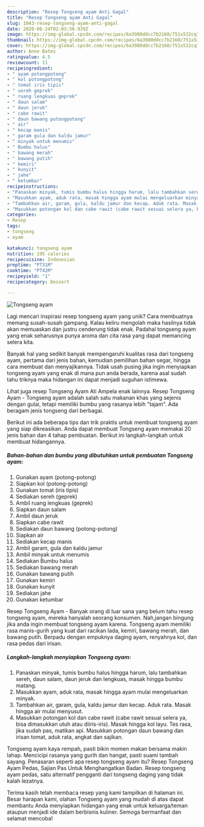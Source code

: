 ```yaml
---
description: "Resep Tongseng ayam Anti Gagal"
title: "Resep Tongseng ayam Anti Gagal"
slug: 1043-resep-tongseng-ayam-anti-gagal
date: 2020-06-24T02:03:56.939Z
image: https://img-global.cpcdn.com/recipes/6a3980ddcc7b2160/751x532cq70/tongseng-ayam-foto-resep-utama.jpg
thumbnail: https://img-global.cpcdn.com/recipes/6a3980ddcc7b2160/751x532cq70/tongseng-ayam-foto-resep-utama.jpg
cover: https://img-global.cpcdn.com/recipes/6a3980ddcc7b2160/751x532cq70/tongseng-ayam-foto-resep-utama.jpg
author: Anne Bates
ratingvalue: 4.5
reviewcount: 11
recipeingredient:
- " ayam potongpotong"
- " kol potongpotong"
- " tomat iris tipis"
- " sereh geprek"
- " ruang lengkuas geprek"
- " daun salam"
- " daun jeruk"
- " cabe rawit"
- " daun bawang potongpotong"
- " air"
- " kecap manis"
- " garam gula dan kaldu jamur"
- " minyak untuk menumis"
- " Bumbu halus"
- " bawang merah"
- " bawang putih"
- " kemiri"
- " kunyit"
- " jahe"
- " ketumbar"
recipeinstructions:
- "Panaskan minyak, tumis bumbu halus hingga harum, lalu tambahkan sereh, daun salam, daun jeruk dan lengkuas, masak hingga bumbu matang."
- "Masukkan ayam, aduk rata, masak hingga ayam mulai mengeluarkan minyak."
- "Tambahkan air, garam, gula, kaldu jamur dan kecap. Aduk rata. Masak hingga air mulai menyusut."
- "Masukkan potongan kol dan cabe rawit (cabe rawit sesuai selera ya, bisa dimasukkan utuh atau diiris-iris). Masak hingga kol layu. Tes rasa, jika sudah pas, matikan api. Masukkan potongan daun bawang dan irisan tomat, aduk rata, angkat dan sajikan."
categories:
- Resep
tags:
- tongseng
- ayam

katakunci: tongseng ayam 
nutrition: 195 calories
recipecuisine: Indonesian
preptime: "PT31M"
cooktime: "PT42M"
recipeyield: "1"
recipecategory: Dessert

---
```



![Tongseng ayam](https://img-global.cpcdn.com/recipes/6a3980ddcc7b2160/751x532cq70/tongseng-ayam-foto-resep-utama.jpg)

Lagi mencari inspirasi resep tongseng ayam yang unik? Cara membuatnya memang susah-susah gampang. Kalau keliru mengolah maka hasilnya tidak akan memuaskan dan justru cenderung tidak enak. Padahal tongseng ayam yang enak seharusnya punya aroma dan cita rasa yang dapat memancing selera kita.

Banyak hal yang sedikit banyak mempengaruhi kualitas rasa dari tongseng ayam, pertama dari jenis bahan, kemudian pemilihan bahan segar, hingga cara membuat dan menyajikannya. Tidak usah pusing jika ingin menyiapkan tongseng ayam yang enak di mana pun anda berada, karena asal sudah tahu triknya maka hidangan ini dapat menjadi suguhan istimewa.

Lihat juga resep Tongseng Ayam Ati Ampela enak lainnya. Resep Tongseng Ayam - Tongseng ayam adalah salah satu makanan khas yang sejenis dengan gulai, tetapi memiliki bumbu yang rasanya lebih &#34;tajam&#34;. Ada beragam jenis tongseng dari berbagai.


Berikut ini ada beberapa tips dan trik praktis untuk membuat tongseng ayam yang siap dikreasikan. Anda dapat membuat Tongseng ayam memakai 20 jenis bahan dan 4 tahap pembuatan. Berikut ini langkah-langkah untuk membuat hidangannya.

<!--inarticleads1-->

##### Bahan-bahan dan bumbu yang dibutuhkan untuk pembuatan Tongseng ayam:

1. Gunakan  ayam (potong-potong)
1. Siapkan  kol (potong-potong)
1. Gunakan  tomat (iris tipis)
1. Sediakan  sereh (geprek)
1. Ambil  ruang lengkuas (geprek)
1. Siapkan  daun salam
1. Ambil  daun jeruk
1. Siapkan  cabe rawit
1. Sediakan  daun bawang (potong-potong)
1. Siapkan  air
1. Sediakan  kecap manis
1. Ambil  garam, gula dan kaldu jamur
1. Ambil  minyak untuk menumis
1. Sediakan  Bumbu halus
1. Sediakan  bawang merah
1. Gunakan  bawang putih
1. Gunakan  kemiri
1. Gunakan  kunyit
1. Sediakan  jahe
1. Gunakan  ketumbar


Resep Tongseng Ayam - Banyak orang di luar sana yang belum tahu resep tongseng ayam, mereka hanyalah seorang konsumen. Nah,jangan bingung jika anda ingin membuat tongseng ayam karena. Tongseng ayam memiliki rasa manis-gurih yang kuat dari racikan lada, kemiri, bawang merah, dan bawang putih. Berpadu dengan empuknya daging ayam, renyahnya kol, dan rasa pedas dari irisan. 

<!--inarticleads2-->

##### Langkah-langkah menyiapkan Tongseng ayam:

1. Panaskan minyak, tumis bumbu halus hingga harum, lalu tambahkan sereh, daun salam, daun jeruk dan lengkuas, masak hingga bumbu matang.
1. Masukkan ayam, aduk rata, masak hingga ayam mulai mengeluarkan minyak.
1. Tambahkan air, garam, gula, kaldu jamur dan kecap. Aduk rata. Masak hingga air mulai menyusut.
1. Masukkan potongan kol dan cabe rawit (cabe rawit sesuai selera ya, bisa dimasukkan utuh atau diiris-iris). Masak hingga kol layu. Tes rasa, jika sudah pas, matikan api. Masukkan potongan daun bawang dan irisan tomat, aduk rata, angkat dan sajikan.


Tongseng ayam kaya rempah, pasti bikin momen makan bersama makin lahap. Mencicipi rasanya yang gurih dan hangat, pasti suami tambah sayang. Penasaran seperti apa resep tongseng ayam itu? Resep Tongseng Ayam Pedas, Sajian Pas Untuk Menghangatkan Badan. Resep tongseng ayam pedas, satu alternatif pengganti dari tongseng daging yang tidak kalah lezatnya. 

Terima kasih telah membaca resep yang kami tampilkan di halaman ini. Besar harapan kami, olahan Tongseng ayam yang mudah di atas dapat membantu Anda menyiapkan hidangan yang enak untuk keluarga/teman ataupun menjadi ide dalam berbisnis kuliner. Semoga bermanfaat dan selamat mencoba!
